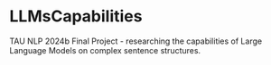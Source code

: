 # LLMsCapabilities
TAU NLP 2024b Final Project -  researching the capabilities of Large Language Models on complex sentence structures.
